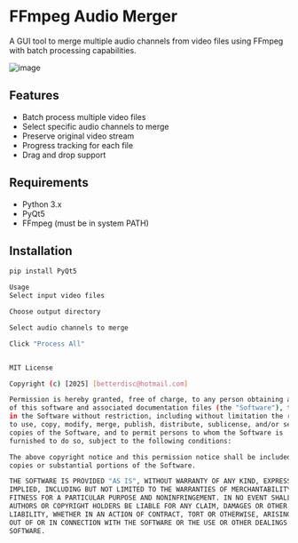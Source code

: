 # FFmpeg Audio Merger

A GUI tool to merge multiple audio channels from video files using FFmpeg with batch processing capabilities.

![image](https://github.com/user-attachments/assets/e5766e83-c2d4-41f4-bcc0-d1ff7bafcb35)


## Features
- Batch process multiple video files
- Select specific audio channels to merge
- Preserve original video stream
- Progress tracking for each file
- Drag and drop support

## Requirements
- Python 3.x
- PyQt5
- FFmpeg (must be in system PATH)

## Installation
```bash
pip install PyQt5

Usage
Select input video files

Choose output directory

Select audio channels to merge

Click "Process All"


MIT License

Copyright (c) [2025] [betterdisc@hotmail.com]

Permission is hereby granted, free of charge, to any person obtaining a copy
of this software and associated documentation files (the "Software"), to deal
in the Software without restriction, including without limitation the rights
to use, copy, modify, merge, publish, distribute, sublicense, and/or sell
copies of the Software, and to permit persons to whom the Software is
furnished to do so, subject to the following conditions:

The above copyright notice and this permission notice shall be included in all
copies or substantial portions of the Software.

THE SOFTWARE IS PROVIDED "AS IS", WITHOUT WARRANTY OF ANY KIND, EXPRESS OR
IMPLIED, INCLUDING BUT NOT LIMITED TO THE WARRANTIES OF MERCHANTABILITY,
FITNESS FOR A PARTICULAR PURPOSE AND NONINFRINGEMENT. IN NO EVENT SHALL THE
AUTHORS OR COPYRIGHT HOLDERS BE LIABLE FOR ANY CLAIM, DAMAGES OR OTHER
LIABILITY, WHETHER IN AN ACTION OF CONTRACT, TORT OR OTHERWISE, ARISING FROM,
OUT OF OR IN CONNECTION WITH THE SOFTWARE OR THE USE OR OTHER DEALINGS IN THE
SOFTWARE.
